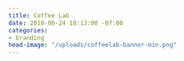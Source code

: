 ```yaml
---
title: Coffee Lab
date: 2018-06-24 18:13:00 -07:00
categories:
- branding
head-image: "/uploads/coffeelab-banner-min.png"
---
```


